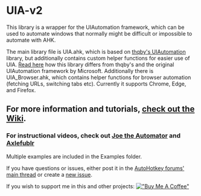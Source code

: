 # UIA-v2

This library is a wrapper for the UIAutomation framework, which can be used to automate windows that normally might be difficult or impossible to automate with AHK.

The main library file is UIA.ahk, which is based on [thqby's UIAutomation](https://github.com/thqby/ahk2_lib/tree/master/UIAutomation) library, but additionally contains custom helper functions for easier use of UIA. [Read here]() how this library differs from thqby's and the original UIAutomation framework by Microsoft.
Additionally there is UIA_Browser.ahk, which contains helper functions for browser automation (fetching URLs, switching tabs etc). Currently it supports Chrome, Edge, and Firefox.

## For more information and tutorials, [check out the Wiki](https://github.com/Descolada/UIA-v2/wiki).

### For instructional videos, check out [Joe the Automator](https://www.the-automator.com/automate-any-program-with-ui-automation/) and [Axlefublr](https://www.youtube.com/watch?v=o2E6sRxFoB0)

Multiple examples are included in the Examples folder.

If you have questions or issues, either post it in the [AutoHotkey forums' main thread](https://www.autohotkey.com/boards/viewtopic.php?f=6&t=104999) or create a [new issue](https://github.com/Descolada/UIA-v2/issues).

If you wish to support me in this and other projects:
[!["Buy Me A Coffee"](https://www.buymeacoffee.com/assets/img/custom_images/orange_img.png)](https://www.buymeacoffee.com/descolada)